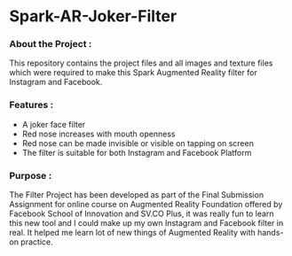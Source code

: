 # Spark-AR-Joker-Filter

<h3>About the Project :</h3>
<p>This repository contains the project files and all images and texture files which were required to make this Spark Augmented Reality filter for Instagram and Facebook.</p>

<h3>Features :</h3>
<ul>
  <li>A joker face filter</li>
  <li>Red nose increases with mouth openness</li>
  <li>Red nose can be made invisible or visible on tapping on screen</li>
  <li>The filter is suitable for both Instagram and Facebook Platform</li>
</ul>

<h3>Purpose :</h3>
<p>The Filter Project has been developed as part of the Final Submission Assignment for online course on Augmented Reality Foundation offered by Facebook School of Innovation and SV.CO
   Plus, it was really fun to learn this new tool and I could make up my own Instagram and Facebook filter in real.
   It helped me learn lot of new things of Augmented Reality with hands-on practice.
 </p>
